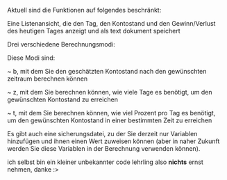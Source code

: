 
Aktuell sind die Funktionen auf folgendes beschränkt:

Eine Listenansicht, die den Tag, den Kontostand und den Gewinn/Verlust des heutigen Tages anzeigt und als text dokument speichert

Drei verschiedene Berechnungsmodi:

Diese Modi sind:

~ b, mit dem Sie den geschätzten Kontostand nach den gewünschten zeitraum berechnen können

~ z, mit dem Sie berechnen können, wie viele Tage es benötigt, um den gewünschten Kontostand zu erreichen

~ t, mit dem Sie berechnen können, wie viel Prozent pro Tag es benötigt, um den gewünschten Kontostand in einer bestimmten Zeit zu erreichen

Es gibt auch eine sicherungsdatei, zu der Sie derzeit nur Variablen hinzufügen und ihnen einen Wert zuweisen können (aber in naher Zukunft werden Sie diese Variablen in der Berechnung verwenden können).





ich selbst bin ein kleiner unbekannter code lehrling also **nichts** ernst nehmen, danke :>
